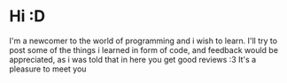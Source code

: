 # Hi :D
I'm a newcomer to the world of programming and i wish to learn.
I'll try to post some of the things i learned in form of code, and feedback would be appreciated, as i was told that in here you get good reviews :3 
It's a pleasure to meet you 
